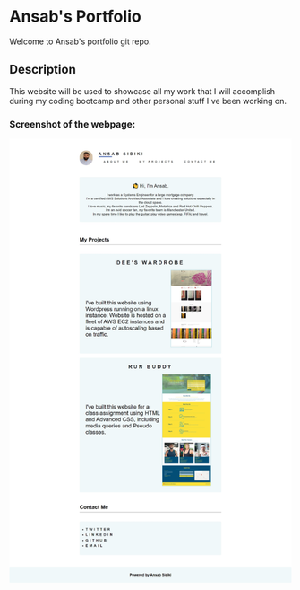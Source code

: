 # Ansab's Portfolio

Welcome to Ansab's portfolio git repo.

## Description

This website will be used to showcase all my work that I will accomplish during my coding bootcamp and other personal stuff I've been working on.

### Screenshot of the webpage:
![Webpage Screenshot](/assets/images/screenshot.jpg)
